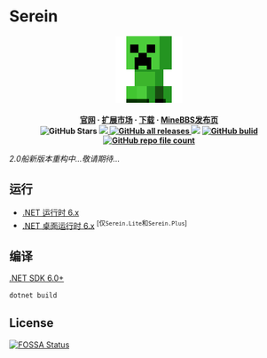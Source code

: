 # Serein

<p align="center" style="font-weight: bold;">
    <img src="src/Sources/logo.png" width="120" style="image-rendering: pixelated;">
    <br />
    <br />
    <a href="http://serein.cc">官网</a>
    ·
    <a href="http://serein.cc">扩展市场</a>
    ·
    <a href="https://github.com/Zaitonn/Serein/releases/latest">下载</a>
    ·
    <a href="https://www.minebbs.com/resources/serein.4169/">MineBBS发布页</a>
    <br />
    <img alt="GitHub Stars" src="https://img.shields.io/github/stars/Zaitonn/Serein?color=blue">
    <a href="https://github.com/Zaitonn/Serein/releases/latest">
        <img src="https://img.shields.io/github/v/release/Zaitonn/Serein?color=blue">
    </a>
    <a href="https://github.com/Zaitonn/Serein/releases">
        <img alt="GitHub all releases" src="https://img.shields.io/github/downloads/Zaitonn/Serein/total?color=blue">
    </a>
<a href="https://app.fossa.com/projects/git%2Bgithub.com%2FSereinDev%2FSerein?ref=badge_shield" alt="FOSSA Status"><img src="https://app.fossa.com/api/projects/git%2Bgithub.com%2FSereinDev%2FSerein.svg?type=shield"/></a>
    <a href="https://github.com/Zaitonn/Serein/actions/workflows/Build.yml">
        <img alt="GitHub bulid"
            src="https://img.shields.io/github/actions/workflow/status/Zaitonn/Serein/Build.yml?branch=main&color=blue">
    </a>
    <a href="https://github.com/Zaitonn/Serein">
        <img alt="GitHub repo file count" src="https://img.shields.io/github/languages/code-size/Zaitonn/Serein">
    </a>
</p>

*2.0船新版本重构中...敬请期待...*

## 运行

- [.NET 运行时 6.x](https://dotnet.microsoft.com/zh-cn/download/dotnet/6.0)
- [.NET 桌面运行时 6.x](https://dotnet.microsoft.com/zh-cn/download/dotnet/6.0) <sup>[仅`Serein.Lite`和`Serein.Plus`]</sup>

## 编译

[.NET SDK 6.0+](https://dotnet.microsoft.com/zh-cn/download/dotnet)

```sh
dotnet build
```


## License
[![FOSSA Status](https://app.fossa.com/api/projects/git%2Bgithub.com%2FSereinDev%2FSerein.svg?type=large)](https://app.fossa.com/projects/git%2Bgithub.com%2FSereinDev%2FSerein?ref=badge_large)
